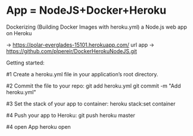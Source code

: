 # App = NodeJS+Docker+Heroku

Dockerizing (Building Docker Images with heroku.yml) a Node.js web app on Heroku

-> https://polar-everglades-15101.herokuapp.com/ url app
-> https://github.com/plpereir/DockerHerokuNodeJS.git

Getting started:

#1 Create a heroku.yml file in your application’s root directory.

#2 Commit the file to your repo:
git add heroku.yml
git commit -m "Add heroku.yml"

#3 Set the stack of your app to container:
heroku stack:set container

#4 Push your app to Heroku:
git push heroku master

#4 open App
heroku open
